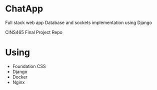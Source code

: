 # ChatApp
Full stack web app Database and sockets implementation using Django

CINS465 Final Project Repo

# Using
* Foundation CSS
* Django
* Docker
* Nginx
